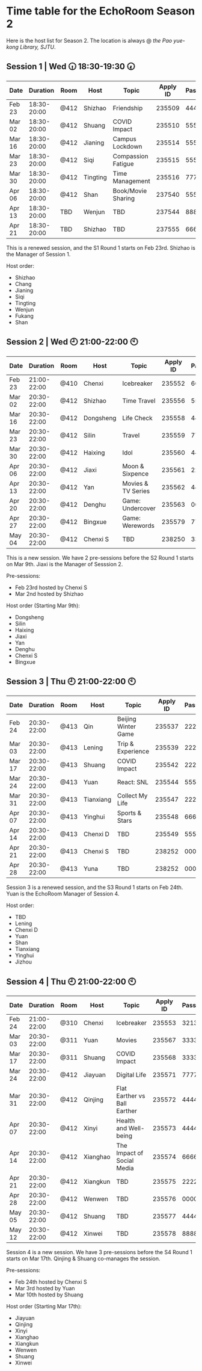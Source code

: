 # Time table for the EchoRoom Season 2

Here is the host list for Season 2. The location is always @ *the Pao yue-kong Library, SJTU*.

## Session 1 | Wed :clock630: 18:30-19:30 :clock730:

| Date     | Duration    | Room | Host     | Topic              | Apply ID | Password |
|----------|-------------|------|----------|--------------------|----------|----------|
| Feb   23 | 18:30-20:00 | @412 | Shizhao  | Friendship         | 235509   | 444444   |
| Mar   02 | 18:30-20:00 | @412 | Shuang   | COVID Impact       | 235510   | 555555   |
| Mar   16 | 18:30-20:00 | @412 | Jianing  | Campus Lockdown    | 235514   | 555555   |
| Mar   23 | 18:30-20:00 | @412 | Siqi     | Compassion Fatigue | 235515   | 555555   |
| Mar   30 | 18:30-20:00 | @412 | Tingting | Time Management    | 235516   | 777777   |
| Apr   06 | 18:30-20:00 | @412 | Shan     | Book/Movie Sharing | 237540   | 555555   |
| Apr   13 | 18:30-20:00 | TBD  | Wenjun   | TBD                | 237544   | 888888   |
| Apr   21 | 18:30-20:00 | TBD  | Shizhao  | TBD                | 237555   | 666666   |

This is a renewed session, and the S1 Round 1 starts on Feb 23rd. Shizhao is the Manager of Session 1.

Host order:
* Shizhao
* Chang
* Jianing
* Siqi
* Tingting
* Wenjun
* Fukang
* Shan

## Session 2 | Wed :clock9: 21:00-22:00 :clock10:

| Date    | Duration    | Room | Host      | Topic              | Apply ID | Password |
|---------|-------------|------|-----------|--------------------|----------|----------|
| Feb 23  | 21:00-22:00 | @410 | Chenxi    | Icebreaker         |   235552 |   665165 |
| Mar 02  | 20:30-22:00 | @412 | Shizhao   | Time Travel        |   235556 |   553654 |
| Mar 16  | 20:30-22:00 | @412 | Dongsheng | Life Check         |   235558 |   444444 |
| Mar 23  | 20:30-22:00 | @412 | Silin     | Travel             |   235559 |   777777 |
| Mar 30  | 20:30-22:00 | @412 | Haixing   | Idol               |   235560 |   444444 |
| Apr 06  | 20:30-22:00 | @412 | Jiaxi     | Moon & Sixpence    |   235561 |   222222 |
| Apr 13  | 20:30-22:00 | @412 | Yan       | Movies & TV Series |   235562 |   444444 |
| Apr 20  | 20:30-22:00 | @412 | Denghu    | Game: Undercover   |   235563 |   000000 |
| Apr 27  | 20:30-22:00 | @412 | Bingxue   | Game: Werewords    |   235579 |   777777 |
| May 04  | 20:30-22:00 | @412 | Chenxi S  | TBD                |   238250 |   333333 |

This is a new session. We have 2 pre-sessions before the S2 Round 1 starts on Mar 9th. Jiaxi is the Manager of Sesssion 2.

Pre-sessions:
* Feb 23rd hosted by Chenxi S
* Mar 2nd hosted by Shizhao

Host order (Starting Mar 9th):
* Dongsheng
* Silin
* Haixing
* Jiaxi
* Yan
* Denghu
* Chenxi S
* Bingxue

## Session 3 | Thu :clock9: 21:00-22:00 :clock10:

| Date   | Duration    | Room | Host      | Topic               | Apply ID | Password |
|--------|-------------|------|-----------|---------------------|----------|----------|
| Feb 24 | 20:30-22:00 | @413 | Qin       | Beijing Winter Game | 235537   |   222222 |
| Mar 03 | 20:30-22:00 | @413 | Lening    | Trip & Experience   | 235539   |   222222 |
| Mar 17 | 20:30-22:00 | @413 | Shuang    | COVID Impact        | 235542   |   222222 |
| Mar 24 | 20:30-22:00 | @413 | Yuan      | React: SNL          | 235544   |   555555 |
| Mar 31 | 20:30-22:00 | @413 | Tianxiang | Collect My Life     | 235547   |   222222 |
| Apr 07 | 20:30-22:00 | @413 | Yinghui   | Sports & Stars      | 235548   |   666666 |
| Apr 14 | 20:30-22:00 | @413 | Chenxi D  | TBD                 | 235549   |   555555 |
| Apr 21 | 20:30-22:00 | @413 | Chenxi S  | TBD                 | 238252   |   000000 |
| Apr 28 | 20:30-22:00 | @413 | Yuna      | TBD                 | 238252   |   000000 |

Session 3 is a renewed session, and the S3 Round 1 starts on Feb 24th. Yuan is the EchoRoom Manager of Session 4.

Host order:
* TBD
* Lening
* Chenxi D
* Yuan
* Shan
* Tianxiang
* Yinghui
* Jizhou

## Session 4 | Thu :clock9: 21:00-22:00 :clock10:

| Date     | Duration    | Room | Host     | Topic                        | Apply ID | Password |
|----------|-------------|------|----------|------------------------------|----------|----------|
| Feb   24 | 21:00-22:00 | @310 | Chenxi   | Icebreaker                   |   235553 |   321321 |
| Mar   03 | 20:30-22:00 | @311 | Yuan     | Movies                       |   235567 |   333333 |
| Mar   17 | 20:30-22:00 | @311 | Shuang   | COVID Impact                 |   235568 |   333333 |
| Mar   24 | 20:30-22:00 | @412 | Jiayuan  | Digital Life                 |   235571 |   777777 |
| Mar   31 | 20:30-22:00 | @412 | Qinjing  | Flat Earther vs Ball Earther |   235572 |   444444 |
| Apr   07 | 20:30-22:00 | @412 | Xinyi    | Health and Well-being        |   235573 |   444444 |
| Apr   14 | 20:30-22:00 | @412 | Xianghao | The Impact of Social Media   |   235574 |   666666 |
| Apr   21 | 20:30-22:00 | @412 | Xiangkun | TBD                          |   235575 |   222222 |
| Apr   28 | 20:30-22:00 | @412 | Wenwen   | TBD                          |   235576 |   000000 |
| May   05 | 20:30-22:00 | @412 | Shuang   | TBD                          |   235577 |   444444 |
| May   12 | 20:30-22:00 | @412 | Xinwei   | TBD                          |   235578 |   888888 |

Session 4 is a new session. We have 3 pre-sessions before the S4 Round 1 starts on Mar 17th. Qinjing & Shuang co-manages the session.

Pre-sessions:
* Feb 24th hosted by Chenxi S
* Mar 3rd hosted by Yuan
* Mar 10th hosted by Shuang

Host order (Starting Mar 17th):
* Jiayuan
* Qinjing
* Xinyi
* Xianghao
* Xiangkun
* Wenwen
* Shuang
* Xinwei
